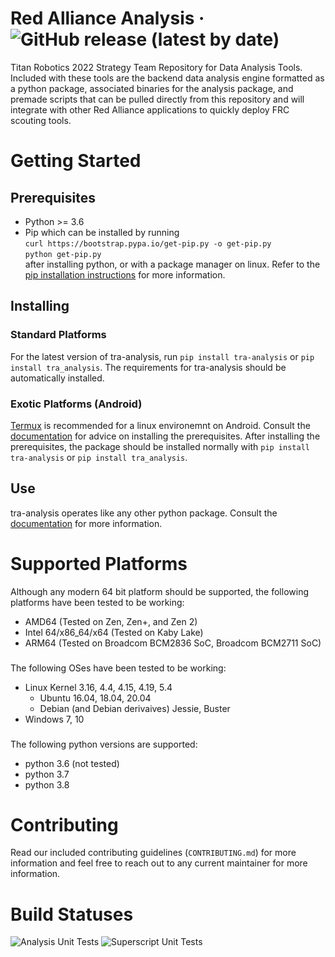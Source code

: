 # Red Alliance Analysis &middot; ![GitHub release (latest by date)](https://img.shields.io/github/v/release/titanscout2022/red-alliance-analysis)
Titan Robotics 2022 Strategy Team Repository for Data Analysis Tools. Included with these tools are the backend data analysis engine formatted as a python package, associated binaries for the analysis package, and premade scripts that can be pulled directly from this repository and will integrate with other Red Alliance applications to quickly deploy FRC scouting tools.
# Getting Started
## Prerequisites
* Python >= 3.6
* Pip which can be installed by running\
`curl https://bootstrap.pypa.io/get-pip.py -o get-pip.py`\
`python get-pip.py`\
after installing python, or with a package manager on linux. Refer to the [pip installation instructions](https://pip.pypa.io/en/stable/installing/) for more information.
## Installing
### Standard Platforms
For the latest version of tra-analysis, run `pip install tra-analysis` or `pip install tra_analysis`. The requirements for tra-analysis should be automatically installed.
### Exotic Platforms (Android)
[Termux](https://termux.com/) is recommended for a linux environemnt on Android. Consult the [documentation](https://titanscouting.github.io/analysis/general/installation#exotic-platforms-android) for advice on installing the prerequisites. After installing the prerequisites, the package should be installed normally with `pip install tra-analysis` or `pip install tra_analysis`. 
## Use
tra-analysis operates like any other python package. Consult the [documentation](https://titanscouting.github.io/analysis/tra_analysis/) for more information.
# Supported Platforms
Although any modern 64 bit platform should be supported, the following platforms have been tested to be working:
* AMD64 (Tested on Zen, Zen+, and Zen 2)
* Intel 64/x86_64/x64 (Tested on Kaby Lake)
* ARM64 (Tested on Broadcom BCM2836 SoC, Broadcom BCM2711 SoC)
### 
The following OSes have been tested to be working:
* Linux Kernel 3.16, 4.4, 4.15, 4.19, 5.4
	* Ubuntu 16.04, 18.04, 20.04
	* Debian (and Debian derivaives) Jessie, Buster
* Windows 7, 10
### 
The following python versions are supported:
* python 3.6 (not tested)
* python 3.7
* python 3.8
# Contributing
Read our included contributing guidelines (`CONTRIBUTING.md`) for more information and feel free to reach out to any current maintainer for more information. 
# Build Statuses
![Analysis Unit Tests](https://github.com/titanscout2022/red-alliance-analysis/workflows/Analysis%20Unit%20Tests/badge.svg)
![Superscript Unit Tests](https://github.com/titanscout2022/red-alliance-analysis/workflows/Superscript%20Unit%20Tests/badge.svg?branch=master)